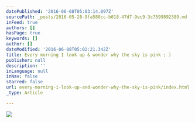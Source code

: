 ```yaml
---
datePublished: '2016-06-08T05:03:14.097Z'
sourcePath: _posts/2016-05-28-9fa580cc-b018-47d7-9ec9-3c7599892389.md
inFeed: true
authors: []
hasPage: true
keywords: []
author: []
dateModified: '2016-06-08T05:02:21.342Z'
title: Every morning I look up & wonder why the sky is pink ; )
publisher: null
description: ''
inLanguage: null
inNav: false
starred: false
url: every-morning-i-look-up-and-wonder-why-the-sky-is-pink/index.html
_type: Article

---
```

![](https://the-grid-user-content.s3-us-west-2.amazonaws.com/b8a8c548-b67e-4145-aee1-1bf48999bc11.jpg)